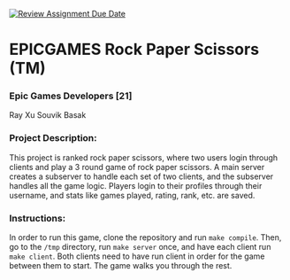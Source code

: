 [![Review Assignment Due Date](https://classroom.github.com/assets/deadline-readme-button-22041afd0340ce965d47ae6ef1cefeee28c7c493a6346c4f15d667ab976d596c.svg)](https://classroom.github.com/a/Vh67aNdh)
# EPICGAMES Rock Paper Scissors (TM)

### Epic Games Developers [21]

Ray Xu
Souvik Basak
       
### Project Description:

This project is ranked rock paper scissors, where two users login through clients and play a 3 round game of rock paper scissors. A main server creates a subserver to handle each set of two clients, and the subserver handles all the game logic. Players login to their profiles through their username, and stats like games played, rating, rank, etc. are saved.
  
### Instructions:
In order to run this game, clone the repository and run `make compile`. Then, go to the `/tmp` directory, run `make server` once, and have each client run `make client`. Both clients need to have run client in order for the game between them to start. The game walks you through the rest.
